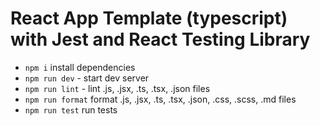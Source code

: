 # React App Template (typescript) with Jest and React Testing Library

- `npm i` install dependencies
- `npm run dev` - start dev server
- `npm run lint` - lint .js, .jsx, .ts, .tsx, .json files
- `npm run format` format .js, .jsx, .ts, .tsx, .json, .css, .scss, .md files
- `npm run test` run tests
